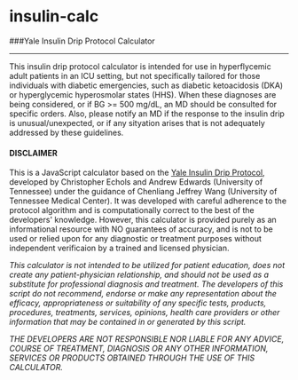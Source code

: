 insulin-calc
============

###Yale Insulin Drip Protocol Calculator

-------------------------------------

This insulin drip protocol calculator is intended for use in hyperflycemic adult patients in an ICU setting, but not specifically tailored for those individuals with diabetic emergencies, such as diabetic ketoacidosis (DKA) or hyperglycemic hyperosmolar states (HHS). When these diagnoses are being considered, or if BG >= 500 mg/dL, an MD should be consulted for specific orders. Also, please notify an MD if the response to the insulin drip is unusual/unexpected, or if any sityation arises that is not adequately addressed by these guidelines.

#### DISCLAIMER

This is a JavaScript calculator based on the [Yale Insulin Drip Protocol](http://www.hospitalmedicine.org/ResourceRoomRedesign/pdf/YNHH_IIP_100-139.pdf "Yale Insulin Drip Protocol"), developed by Christopher Echols and Andrew Edwards (University of Tennessee) under the guidance of Chenliang Jeffrey Wang (University of Tennessee Medical Center). It was developed with careful adherence to the protocol algorithm and is computationally correct to the best of the developers' knowledge. However, this calculator is provided purely as an informational resource with NO guarantees of accuracy, and is not to be used or relied upon for any diagnostic or treatment purposes without independent verificaion by a trained and licensed physician.

*This calculator is not intended to be utilized for patient education, does not create any patient-physician relationship, and should not be used as a substitute for professional diagnosis and treatment. The developers of this script do not recommend, endorse or make any representation about the efficacy, appropriateness or suitability of any specific tests, products, procedures, treatments, services, opinions, health care providers or other information that may be contained in or generated by this script.*

*THE DEVELOPERS ARE NOT RESPONSIBLE NOR LIABLE FOR ANY ADVICE, COURSE OF TREATMENT, DIAGNOSIS OR ANY OTHER INFORMATION, SERVICES OR PRODUCTS OBTAINED THROUGH THE USE OF THIS CALCULATOR.*